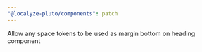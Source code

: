 ```yaml
---
"@localyze-pluto/components": patch
---
```


Allow any space tokens to be used as margin bottom on heading component
